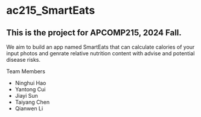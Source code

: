 # ac215_SmartEats

## This is the project for APCOMP215, 2024 Fall. 

We aim to build an app named SmartEats that can calculate calories of your input photos and genrate relative nutrition content with advise and potential disease risks.

Team Members

- Ninghui Hao
- Yantong Cui
- Jiayi Sun
- Taiyang Chen
- Qianwen Li
